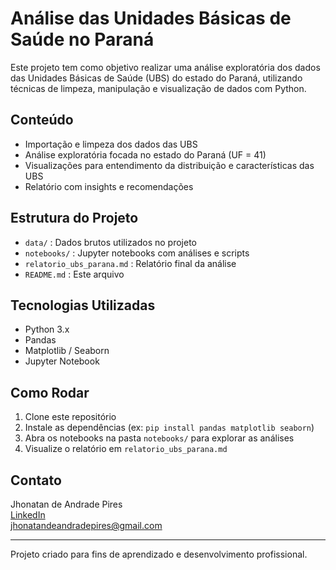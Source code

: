# Análise das Unidades Básicas de Saúde no Paraná

Este projeto tem como objetivo realizar uma análise exploratória dos dados das Unidades Básicas de Saúde (UBS) do estado do Paraná, utilizando técnicas de limpeza, manipulação e visualização de dados com Python.

## Conteúdo

- Importação e limpeza dos dados das UBS
- Análise exploratória focada no estado do Paraná (UF = 41)
- Visualizações para entendimento da distribuição e características das UBS
- Relatório com insights e recomendações

## Estrutura do Projeto

- `data/` : Dados brutos utilizados no projeto  
- `notebooks/` : Jupyter notebooks com análises e scripts  
- `relatorio_ubs_parana.md` : Relatório final da análise  
- `README.md` : Este arquivo

## Tecnologias Utilizadas

- Python 3.x  
- Pandas  
- Matplotlib / Seaborn  
- Jupyter Notebook

## Como Rodar

1. Clone este repositório  
2. Instale as dependências (ex: `pip install pandas matplotlib seaborn`)  
3. Abra os notebooks na pasta `notebooks/` para explorar as análises  
4. Visualize o relatório em `relatorio_ubs_parana.md`

## Contato

Jhonatan de Andrade Pires  
[LinkedIn](https://www.linkedin.com/in/drade-pires)  
jhonatandeandradepires@gmail.com

---

Projeto criado para fins de aprendizado e desenvolvimento profissional.

